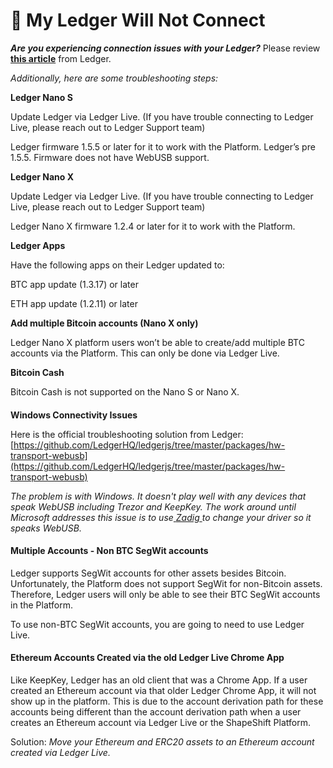 # 🔌 My Ledger Will Not Connect

_**Are you experiencing connection issues with your Ledger?**_ Please review [**this article**](https://support.ledger.com/hc/en-us/articles/360023518653-Solutions-to-most-common-issues?support=true) from Ledger.

_Additionally, here are some troubleshooting steps:_

**Ledger Nano S**

Update Ledger via Ledger Live. (If you have trouble connecting to Ledger Live, please reach out to Ledger Support team)

Ledger firmware 1.5.5 or later for it to work with the Platform. Ledger’s pre 1.5.5. Firmware does not have WebUSB support.

**Ledger Nano X**

Update Ledger via Ledger Live. (If you have trouble connecting to Ledger Live, please reach out to Ledger Support team)

Ledger Nano X firmware 1.2.4 or later for it to work with the Platform.

**Ledger Apps**

Have the following apps on their Ledger updated to:

BTC app update (1.3.17) or later

ETH app update (1.2.11) or later

**Add multiple Bitcoin accounts (Nano X only)**

Ledger Nano X platform users won’t be able to create/add multiple BTC accounts via the Platform. This can only be done via Ledger Live.

**Bitcoin Cash**

Bitcoin Cash is not supported on the Nano S or Nano X.

####

**Windows Connectivity Issues**

Here is the official troubleshooting solution from Ledger: [https://github.com/LedgerHQ/ledgerjs/tree/master/packages/hw-transport-webusb](https://github.com/LedgerHQ/ledgerjs/tree/master/packages/hw-transport-webusb)

_The problem is with Windows. It doesn't play well with any devices that speak WebUSB including Trezor and KeepKey. The work around until Microsoft addresses this issue is to use_[ _Zadig_ ](../beta.shapeshift/replacing-your-driver-using-zadig.md)_to change your driver so it speaks WebUSB._

####

#### **Multiple Accounts - Non BTC SegWit accounts**

Ledger supports SegWit accounts for other assets besides Bitcoin. Unfortunately, the Platform does not support SegWit for non-Bitcoin assets. Therefore, Ledger users will only be able to see their BTC SegWit accounts in the Platform.

To use non-BTC SegWit accounts, you are going to need to use Ledger Live.

#### **Ethereum Accounts Created via the old Ledger Live Chrome App**

Like KeepKey, Ledger has an old client that was a Chrome App. If a user created an Ethereum account via that older Ledger Chrome App, it will not show up in the platform. This is due to the account derivation path for these accounts being different than the account derivation path when a user creates an Ethereum account via Ledger Live or the ShapeShift Platform.

Solution: _Move your Ethereum and ERC20 assets to an Ethereum account created via Ledger Live._
